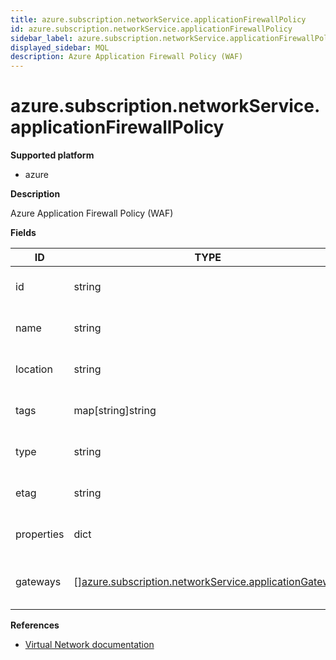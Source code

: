 ```yaml
---
title: azure.subscription.networkService.applicationFirewallPolicy
id: azure.subscription.networkService.applicationFirewallPolicy
sidebar_label: azure.subscription.networkService.applicationFirewallPolicy
displayed_sidebar: MQL
description: Azure Application Firewall Policy (WAF)
---
```


# azure.subscription.networkService.applicationFirewallPolicy

**Supported platform**

- azure

**Description**

Azure Application Firewall Policy (WAF)

**Fields**

| ID         | TYPE                                                                                                                      | DESCRIPTION                               |
| ---------- | ------------------------------------------------------------------------------------------------------------------------- | ----------------------------------------- |
| id         | string                                                                                                                    | Application firewall policy ID            |
| name       | string                                                                                                                    | Application firewall policy name          |
| location   | string                                                                                                                    | Application firewall policy location      |
| tags       | map[string]string                                                                                                         | Application firewall policy tags          |
| type       | string                                                                                                                    | Application firewall policy resource type |
| etag       | string                                                                                                                    | Application firewall policy etag          |
| properties | dict                                                                                                                      | Application firewall policy properties    |
| gateways   | &#91;&#93;[azure.subscription.networkService.applicationGateway](azure.subscription.networkservice.applicationgateway.md) | List of associated application gateways   |

**References**

- [Virtual Network documentation](https://learn.microsoft.com/en-us/azure/virtual-network/)
